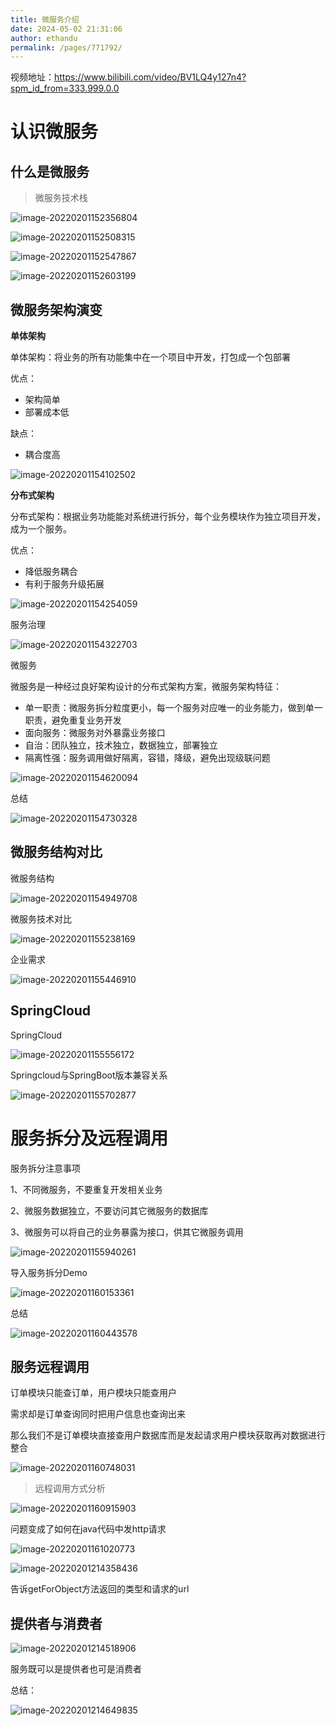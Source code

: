 ```yaml
---
title: 微服务介绍
date: 2024-05-02 21:31:06
author: ethandu
permalink: /pages/771792/
---
```


视频地址：https://www.bilibili.com/video/BV1LQ4y127n4?spm_id_from=333.999.0.0

# 认识微服务

## 什么是微服务

> 微服务技术栈

![image-20220201152356804](/img/ethandu/微服务/SpringCloud+微服务.assets/image-20220201152356804.png)

![image-20220201152508315](/img/ethandu/微服务/SpringCloud+微服务.assets/image-20220201152508315.png)

![image-20220201152547867](/img/ethandu/微服务/SpringCloud+微服务.assets/image-20220201152547867.png)

![image-20220201152603199](/img/ethandu/微服务/SpringCloud+微服务.assets/image-20220201152603199.png)

## 微服务架构演变

**单体架构**

单体架构：将业务的所有功能集中在一个项目中开发，打包成一个包部署

优点：

- 架构简单
- 部署成本低

缺点：

- 耦合度高

![image-20220201154102502](/img/ethandu/微服务/SpringCloud+微服务.assets/image-20220201154102502.png)

**分布式架构**

分布式架构：根据业务功能能对系统进行拆分，每个业务模块作为独立项目开发，成为一个服务。

优点：

- 降低服务耦合
- 有利于服务升级拓展

![image-20220201154254059](/img/ethandu/微服务/SpringCloud+微服务.assets/image-20220201154254059.png)

服务治理

![image-20220201154322703](/img/ethandu/微服务/SpringCloud+微服务.assets/image-20220201154322703.png)

微服务

微服务是一种经过良好架构设计的分布式架构方案，微服务架构特征：

- 单一职责：微服务拆分粒度更小，每一个服务对应唯一的业务能力，做到单一职责，避免重复业务开发
- 面向服务：微服务对外暴露业务接口
- 自治：团队独立，技术独立，数据独立，部署独立
- 隔离性强：服务调用做好隔离，容错，降级，避免出现级联问题

![image-20220201154620094](/img/ethandu/微服务/SpringCloud+微服务.assets/image-20220201154620094.png)

总结

![image-20220201154730328](/img/ethandu/微服务/SpringCloud+微服务.assets/image-20220201154730328.png)

## 微服务结构对比

微服务结构

![image-20220201154949708](/img/ethandu/微服务/SpringCloud+微服务.assets/image-20220201154949708.png)

微服务技术对比

![image-20220201155238169](/img/ethandu/微服务/SpringCloud+微服务.assets/image-20220201155238169.png)

企业需求

![image-20220201155446910](/img/ethandu/微服务/SpringCloud+微服务.assets/image-20220201155446910.png)

## SpringCloud

SpringCloud

![image-20220201155556172](/img/ethandu/微服务/SpringCloud+微服务.assets/image-20220201155556172.png)

Springcloud与SpringBoot版本兼容关系

![image-20220201155702877](/img/ethandu/微服务/SpringCloud+微服务.assets/image-20220201155702877.png)

# 服务拆分及远程调用

服务拆分注意事项

1、不同微服务，不要重复开发相关业务

2、微服务数据独立，不要访问其它微服务的数据库

3、微服务可以将自己的业务暴露为接口，供其它微服务调用

![image-20220201155940261](/img/ethandu/微服务/SpringCloud+微服务.assets/image-20220201155940261.png)

导入服务拆分Demo

![image-20220201160153361](/img/ethandu/微服务/SpringCloud+微服务.assets/image-20220201160153361.png)

总结

![image-20220201160443578](/img/ethandu/微服务/SpringCloud+微服务.assets/image-20220201160443578.png)

## 服务远程调用

订单模块只能查订单，用户模块只能查用户

需求却是订单查询同时把用户信息也查询出来

那么我们不是订单模块直接查用户数据库而是发起请求用户模块获取再对数据进行整合

![image-20220201160748031](/img/ethandu/微服务/SpringCloud+微服务.assets/image-20220201160748031.png)

> 远程调用方式分析

![image-20220201160915903](/img/ethandu/微服务/SpringCloud+微服务.assets/image-20220201160915903.png)

问题变成了如何在java代码中发http请求

![image-20220201161020773](/img/ethandu/微服务/SpringCloud+微服务.assets/image-20220201161020773.png)

![image-20220201214358436](/img/ethandu/微服务/SpringCloud+微服务.assets/image-20220201214358436.png)

告诉getForObject方法返回的类型和请求的url

## 提供者与消费者

![image-20220201214518906](/img/ethandu/微服务/SpringCloud+微服务.assets/image-20220201214518906.png)

服务既可以是提供者也可是消费者

总结：

![image-20220201214649835](/img/ethandu/微服务/SpringCloud+微服务.assets/image-20220201214649835.png)
